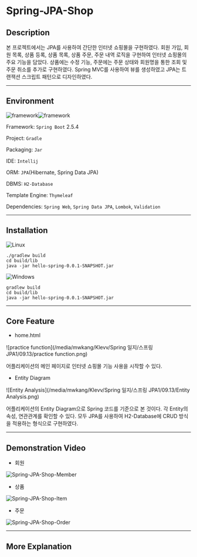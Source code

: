 # Spring-JPA-Shop


## Description

본 프로젝트에서는 JPA를 사용하여 간단한 인터넷 쇼핑몰을 구현하였다. 회원 가입, 회원 목록, 상품 등록, 상품 목록, 상품 주문, 주문 내역 로직을 구현하여 인터넷 쇼핑몰의 주요 기능을 담았다. 상품에는 수정 기능, 주문에는 주문 상태와 회원명을 통한 조회 및 주문 취소를 추가로 구현하였다. Spring MVC를 사용하여 뷰를 생성하였고 JPA는 트랜잭션 스크립트 패턴으로 디자인하였다. 



------





## Environment

<img alt="framework" src ="https://img.shields.io/badge/Framework-SpringBoot-green"/><img alt="framework" src ="https://img.shields.io/badge/Language-java-b07219"/> 

Framework: `Spring Boot` 2.5.4

Project: `Gradle`

Packaging: `Jar`

IDE: `Intellij`

ORM: `JPA`(Hibernate, Spring Data JPA)

DBMS: `H2-Database`

Template Engine: `Thymeleaf`

Dependencies: `Spring Web`, `Spring Data JPA`, `Lombok`, `Validation`



------



## Installation



![Linux](https://img.shields.io/badge/Linux-FCC624?style=for-the-badge&logo=linux&logoColor=black) 

```
./gradlew build
cd build/lib
java -jar hello-spring-0.0.1-SNAPSHOT.jar
```



![Windows](https://img.shields.io/badge/Windows-0078D6?style=for-the-badge&logo=windows&logoColor=white) 

```
gradlew build
cd build/lib
java -jar hello-spring-0.0.1-SNAPSHOT.jar
```



------



## Core Feature

- home.html

![practice function](/media/mwkang/Klevv/Spring 일지/스프링 JPA1/09.13/practice function.png)

어플리케이션의 메인 페이지로 인터넷 쇼핑몰 기능 사용을 시작할 수 있다.



- Entity Diagram

![Entity Analysis](/media/mwkang/Klevv/Spring 일지/스프링 JPA1/09.13/Entity Analysis.png)

어플리케이션의 Entity Diagram으로 Spring 코드를 기준으로 본 것이다. 각 Entity의 속성, 연관관계를 확인할 수 있다. 모두 JPA를 사용하여 H2-Database에 CRUD 방식을 적용하는 형식으로 구현하였다.



------



## Demonstration Video

- 회원

![Spring-JPA-Shop-Member](/home/mwkang/Downloads/Spring-JPA-Shop-Member.gif)



- 상품

![Spring-JPA-Shop-Item](/home/mwkang/Downloads/Spring-JPA-Shop-Item.gif)



- 주문

![Spring-JPA-Shop-Order](/home/mwkang/Downloads/Spring-JPA-Shop-Order.gif)



------



## More Explanation

